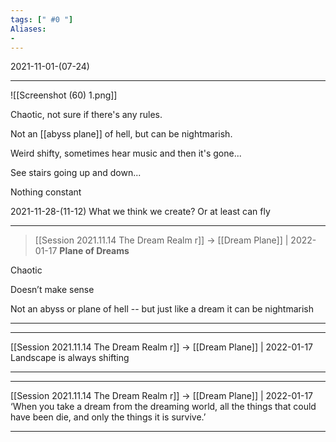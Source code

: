 ```yaml
---
tags: [" #0 "]
Aliases:
- 
---
```

2021-11-01-(07-24)

---


![[Screenshot (60) 1.png]]

Chaotic, not sure if there's any rules.

Not an [[abyss plane]] of hell, but can be nightmarish.

Weird shifty, sometimes hear music and then it's gone...

See stairs going up and down...

Nothing constant 

2021-11-28-(11-12)
What we think we create? Or at least can fly


---
> [[Session 2021.11.14 The Dream Realm r]] -> [[Dream Plane]] | 2022-01-17 **Plane of Dreams**

Chaotic

Doesn’t make sense

Not an abyss or plane of hell -- but just like a dream it can be nightmarish

---

---

[[Session 2021.11.14 The Dream Realm r]] -> [[Dream Plane]] | 2022-01-17
Landscape is always shifting

---


---

[[Session 2021.11.14 The Dream Realm r]] -> [[Dream Plane]] | 2022-01-17
‘When you take a dream from the dreaming world, all the things that could have been die, and only the things it is survive.’

---
